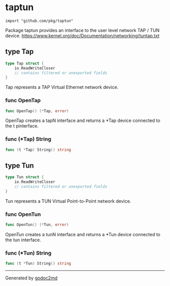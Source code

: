 
# taptun
    import "github.com/pkg/taptun"

Package taptun provides an interface to the user level network TAP / TUN device.
https://www.kernel.org/doc/Documentation/networking/tuntap.txt



## type Tap
``` go
type Tap struct {
    io.ReadWriteCloser
    // contains filtered or unexported fields
}
```
Tap represents a TAP Virtual Ethernet network device.









### func OpenTap
``` go
func OpenTap() (*Tap, error)
```
OpenTap creates a tapN interface and returns a *Tap device connected to
the t pinterface.




### func (\*Tap) String
``` go
func (t *Tap) String() string
```


## type Tun
``` go
type Tun struct {
    io.ReadWriteCloser
    // contains filtered or unexported fields
}
```
Tun represents a TUN Virtual Point-to-Point network device.









### func OpenTun
``` go
func OpenTun() (*Tun, error)
```
OpenTun creates a tunN interface and returns a *Tun device connected to
the tun interface.




### func (\*Tun) String
``` go
func (t *Tun) String() string
```








- - -
Generated by [godoc2md](http://godoc.org/github.com/davecheney/godoc2md)
